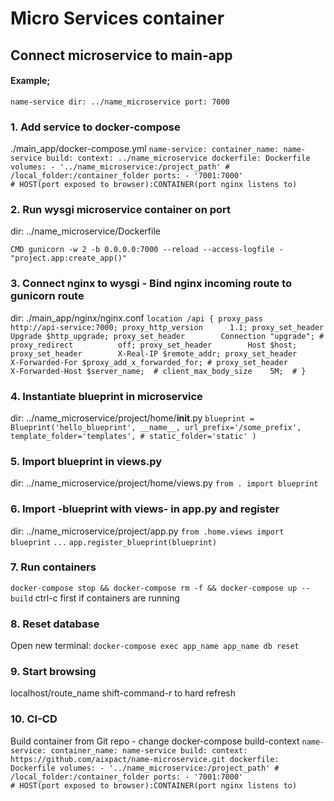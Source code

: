 # Micro Services container #

## Connect microservice to main-app

#### Example;
`name-service
dir: ../name_microservice
port: 7000
`


### 1. Add service to docker-compose
./main_app/docker-compose.yml
`
  name-service:
    container_name: name-service
    build:
      context: ../name_microservice
      dockerfile: Dockerfile
    volumes:
      - '../name_microservice:/project_path' # /local_folder:/container_folder
    ports:
      - '7001:7000'                          # HOST(port exposed to browser):CONTAINER(port nginx listens to)
`

### 2. Run wysgi microservice container on port
dir: ../name_microservice/Dockerfile

`CMD gunicorn -w 2 -b 0.0.0.0:7000 --reload --access-logfile - "project.app:create_app()"`


### 3. Connect nginx to wysgi - Bind nginx incoming route to gunicorn route
dir: ./main_app/nginx/nginx.conf
`
        location /api {
            proxy_pass              http://api-service:7000;
            proxy_http_version      1.1;
            proxy_set_header        Upgrade $http_upgrade;
            proxy_set_header        Connection "upgrade";
            # proxy_redirect          off;
            proxy_set_header        Host $host;
            proxy_set_header        X-Real-IP $remote_addr;
            proxy_set_header        X-Forwarded-For $proxy_add_x_forwarded_for;
            # proxy_set_header        X-Forwarded-Host $server_name;  #
            client_max_body_size    5M;  #
        }
`

### 4. Instantiate blueprint in microservice
dir: ../name_microservice/project/home/__init__.py
`blueprint = Blueprint('hello_blueprint', __name__,
                        url_prefix='/some_prefix',
                        template_folder='templates',
                        # static_folder='static'
)`

### 5. Import blueprint in views.py
dir: ../name_microservice/project/home/views.py
`from . import blueprint`

### 6. Import -blueprint with views- in app.py and register
dir: ../name_microservice/project/app.py
`from .home.views import blueprint`
`...`
`app.register_blueprint(blueprint)`

### 7. Run containers
`docker-compose stop && docker-compose rm -f && docker-compose up --build`
ctrl-c first if containers are running

### 8. Reset database
Open new terminal:
`docker-compose exec app_name app_name db reset`

### 9. Start browsing
localhost/route_name
shift-command-r to hard refresh

### 10. CI-CD
Build container from Git repo - change docker-compose build-context
`
  name-service:
    container_name: name-service
    build:
      context: https://github.com/aixpact/name-microservice.git
      dockerfile: Dockerfile
    volumes:
      - '../name_microservice:/project_path' # /local_folder:/container_folder
    ports:
      - '7001:7000'                          # HOST(port exposed to browser):CONTAINER(port nginx listens to)
`
